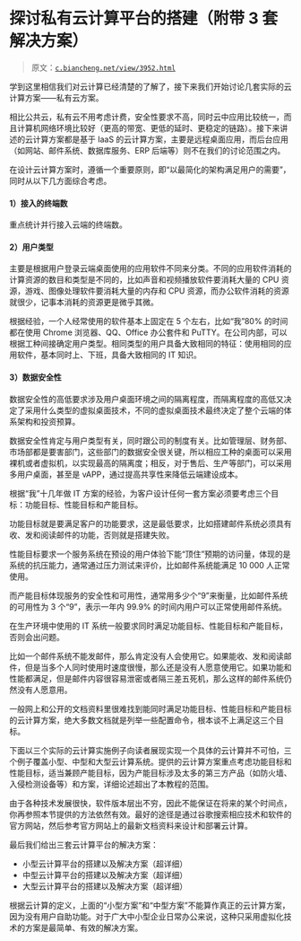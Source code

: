 # 探讨私有云计算平台的搭建（附带 3 套解决方案）

> 原文：[`c.biancheng.net/view/3952.html`](http://c.biancheng.net/view/3952.html)

学到这里相信我们对云计算已经清楚的了解了，接下来我们开始讨论几套实际的云计算方案——私有云方案。

相比公共云，私有云不用考虑计费，安全性要求不高，同时云中应用比较统一，而且计算机网络环境比较好（更高的带宽、更低的延时、更稳定的链路）。接下来讲述的云计算方案都是基于 IaaS 的云计算方案，主要是远程桌面应用，而后台应用（如网站、邮件系统、数据库服务、ERP 后端等）则不在我们的讨论范围之内。

在设计云计算方案时，遵循一个重要原则，即“以最简化的架构满足用户的需要”，同时从以下几方面综合考虑。

#### 1）接入的终端数

重点统计并行接入云端的终端数。

#### 2）用户类型

主要是根据用户登录云端桌面使用的应用软件不同来分类。不同的应用软件消耗的计算资源的数目和类型是不同的，比如声音和视频播放软件要消耗大量的 CPU 资源，游戏、图像处理软件要消耗大量的内存和 CPU 资源，而办公软件消耗的资源就很少，记事本消耗的资源更是微乎其微。

根据经验，一个人经常使用的软件基本上固定在 5 个左右，比如“我”80% 的时间都在使用 Chrome 浏览器、QQ、Office 办公套件和 PuTTY。在公司内部，可以根据工种间接确定用户类型。相同类型的用户具备大致相同的特征：使用相同的应用软件，基本同时上、下班，具备大致相同的 IT 知识。

#### 3）数据安全性

数据安全性的高低要求涉及用户桌面环境之间的隔离程度，而隔离程度的高低又决定了采用什么类型的虚拟桌面技术，不同的虚拟桌面技术最终决定了整个云端的体系架构和投资预算。

数据安全性肯定与用户类型有关，同时跟公司的制度有关。比如管理层、财务部、市场部都是要害部门，这些部门的数据安全很关键，所以相应工种的桌面可以采用裸机或者虚拟机，以实现最高的隔离度；相反，对于售后、生产等部门，可以采用多用户桌面，甚至是 vAPP，通过提高共享性来降低云端建设成本。

根据“我”十几年做 IT 方案的经验，为客户设计任何一套方案必须要考虑三个目标：功能目标、性能目标和产能目标。

功能目标就是要满足客户的功能要求，这是最低要求，比如搭建邮件系统必须具有收、发和阅读邮件的功能，否则就是搭建失败。

性能目标要求一个服务系统在预设的用户体验下能“顶住”预期的访问量，体现的是系统的抗压能力，通常通过压力测试来评价，比如邮件系统能满足 10 000 人正常使用。

而产能目标体现服务的安全性和可用性，通常用多少个“9”来衡量，比如邮件系统的可用性为 3 个“9”，表示一年内 99.9% 的时间内用户可以正常使用邮件系统。

在生产环境中使用的 IT 系统一般要求同时满足功能目标、性能目标和产能目标，否则会出问题。

比如一个邮件系统不能发邮件，那么肯定没有人会使用它。如果能收、发和阅读邮件，但是当多个人同时使用时速度很慢，那么还是没有人愿意使用它。如果功能和性能都满足，但是邮件内容很容易泄密或者隔三差五死机，那么这样的邮件系统仍然没有人愿意用。

一般网上和公开的文档资料里很难找到能同时满足功能目标、性能目标和产能目标的云计算方案，绝大多数文档就是列举一些配置命令，根本谈不上满足这三个目标。

下面以三个实际的云计算实施例子向读者展现实现一个具体的云计算并不可怕，三个例子覆盖小型、中型和大型云计算系统。提供的云计算方案重点考虑功能目标和性能目标，适当兼顾产能目标，因为产能目标涉及太多的第三方产品（如防火墙、入侵检测设备等）和方案，详细论述超出了本教程的范围。

由于各种技术发展很快，软件版本层出不穷，因此不能保证在将来的某个时间点，你再参照本节提供的方法依然有效。最好的途径是通过谷歌搜索相应技术和软件的官方网站，然后参考官方网站上的最新文档资料来设计和部署云计算。

最后我们给出三套云计算平台的解决方案：

*   小型云计算平台的搭建以及解决方案（超详细）
*   中型云计算平台的搭建以及解决方案（超详细）
*   大型云计算平台的搭建以及解决方案（超详细）

根据云计算的定义，上面的“小型方案”和“中型方案”不能算作真正的云计算方案，因为没有用户自助功能。对于广大中小型企业日常办公来说，这种只采用虚拟化技术的方案是最简单、有效的解决方案。